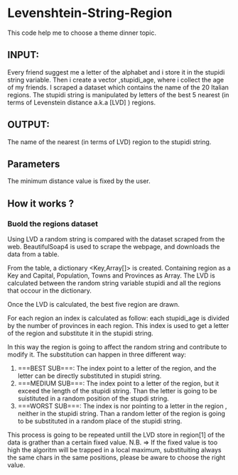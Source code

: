 # Levenshtein-String-Region

This code help me to choose a theme dinner topic.

## INPUT:
Every friend suggest me a letter of the alphabet and i store it in the stupidi string variable. 
Then i create a vector ,stupidi_age, where i collect the age of my friends.
I scraped a dataset which contains the name of the  20 Italian regions.
The stupidi string is manipulated by letters of the  best 5 nearest (in terms of Levenstein distance a.k.a [LVD] ) regions.

## OUTPUT:
The name of the nearest (in terms of LVD)  region to the stupidi string.

## Parameters
The minimum distance value is fixed by the user.

## How it works ? 
### Buold the regions dataset
Using LVD a random string is compared with the dataset scraped from the web.
BeautifulSoap4 is used to scrape the webpage, and downloads the data from a <HTML> </HTML> table.

From the table, a dictionary <Key,Array[]> is created.
Containing region as a Key and  Capital, Population, Towns and Provinces as Array.
The LVD is calculated between the random string variable stupidi and all the regions that occour in the dictionary.

Once the LVD is calculated, the best five region are drawn.

For each region an index is calculated as follow:  each stupidi_age is divided by the number of provinces in each region.
This index is used to get a letter of the region and substitute it in the stupidi string.

In this way the region is going to affect the random string and contribute to modify it.
The substitution can happen in three different way:

1) ===BEST SUB===: The index point to a letter of the region, and the letter can be directly substituted in stupidi string.
2) ===MEDIUM SUB===: The index point to a letter of the region, but it exceed the length of the stupidi string. Than the letter is going to be suistituted in a random position of the stupdi string.
3) ===WORST SUB===: The index is nor pointing to a letter in the region , neither in the stupidi string.
Than a random letter of the region is going to be substituted in a random place of the stupidi string.

This process is going to be repeated untill the LVD store in region[1] of the data is grather than a certain fixed value.
N.B. => If the fixed value is too high the algoritm will be trapped in a local maximum, substituiting always the same chars in the same positions, please be aware to choose the right value.
